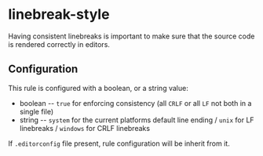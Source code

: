 # linebreak-style

Having consistent linebreaks is important to make sure that the source code is rendered correctly in editors.

## Configuration

This rule is configured with a boolean, or a string value:

* boolean -- `true` for enforcing consistency (all `CRLF` or all `LF` not both in a single file)
* string -- `system` for the current platforms default line ending / `unix` for LF linebreaks / `windows` for CRLF linebreaks

If `.editorconfig` file present, rule configuration will be inherit from it.
